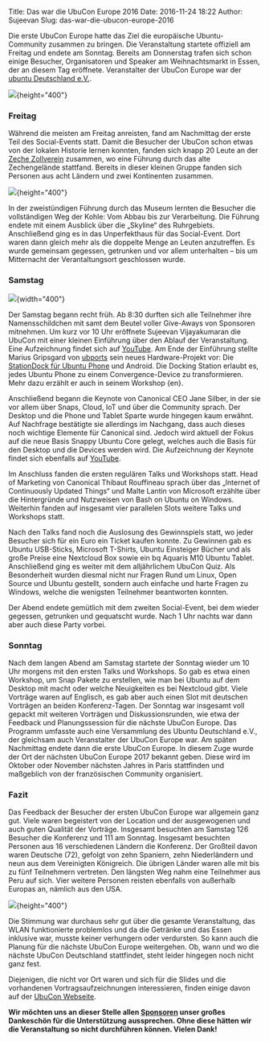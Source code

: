 Title: Das war die UbuCon Europe 2016
Date: 2016-11-24 18:22
Author: Sujeevan
Slug: das-war-die-ubucon-europe-2016

Die erste UbuCon Europe hatte das Ziel die europäische Ubuntu-Community
zusammen zu bringen. Die Veranstaltung startete offiziell am Freitag und
endete am Sonntag. Bereits am Donnerstag trafen sich schon einige
Besucher, Organisatoren und Speaker am Weihnachtsmarkt in Essen, der an
diesem Tag eröffnete. Veranstalter der UbuCon Europe war der [ubuntu
Deutschland e.V.](http://verein.ubuntu-de.org/).

![]({filename}/files/ubucon2016_audience.jpg){height="400"}

### Freitag


Während die meisten am Freitag anreisten, fand am Nachmittag der erste
Teil des Social-Events statt. Damit die Besucher der UbuCon schon etwas
von der lokalen Historie lernen konnten, fanden sich knapp 20 Leute an
der [Zeche Zollverein](https://www.zollverein.de/) zusammen, wo eine
Führung durch das alte Zechengelände stattfand. Bereits in dieser
kleinen Gruppe fanden sich Personen aus acht Ländern und zwei
Kontinenten zusammen.


![]({filename}/files/ubucon2016_desk.jpg){height="400"}


In der zweistündigen Führung durch das Museum lernten die Besucher die
vollständigen Weg der Kohle: Vom Abbau bis zur Verarbeitung. Die Führung
endete mit einem Ausblick über die „Skyline“ des Ruhrgebiets.
Anschließend ging es in das Unperfekthaus für das Social-Event. Dort
waren dann gleich mehr als die doppelte Menge an Leuten anzutreffen. Es
wurde gemeinsam gegessen, getrunken und vor allem unterhalten – bis um
Mitternacht der Verantaltungsort geschlossen wurde.


### Samstag


![]({filename}/files/ubucon2016_jane_keynote.jpg){width="400"}


Der Samstag begann recht früh. Ab 8:30 durften sich alle Teilnehmer ihre
Namensschildchen mit samt dem Beutel voller Give-Aways von Sponsoren
mitnehmen. Um kurz vor 10 Uhr eröffnete Sujeevan Vijayakumaran die
UbuCon mit einer kleinen Einführung über den Ablauf der Veranstaltung.
Eine Aufzeichnung findet sich auf
[YouTube](https://www.youtube.com/watch?v=VHjOAcUMwPQ). Am Ende der
Einführung stellte Marius Gripsgard von [ubports](https://ubports.com/)
sein neues Hardware-Projekt vor: Die [StationDock für Ubuntu
Phone](http://ubuntufun.de/2016/11/exklusiv-ein-station-dock-fuer-ubuntu-touch-mit-video/)
und Android. Die Docking Station erlaubt es, jedes Ubuntu Phone zu einem
Convergence-Device zu transformieren. Mehr dazu erzählt er auch in
seinem Workshop {en}.


Anschließend begann die Keynote von Canonical CEO Jane Silber, in der
sie vor allem über Snaps, Cloud, IoT und über die Community sprach. Der
Desktop und die Phone und Tablet Sparte wurde hingegen kaum erwähnt. Auf
Nachfrage bestätigte sie allerdings im Nachgang, dass auch dieses noch
wichtige Elemente für Canonical sind. Jedoch wird aktuell der Fokus auf
die neue Basis Snappy Ubuntu Core gelegt, welches auch die Basis für den
Desktop und die Devices werden wird. Die Aufzeichnung der Keynote findet
sich ebenfalls auf
[YouTube](https://www.youtube.com/watch?v=EShrpxtUB18).


Im Anschluss fanden die ersten regulären Talks und Workshops statt. Head
of Marketing von Canonical Thibaut Rouffineau sprach über das „Internet
of Continuously Updated Things“ und Malte Lantin von Microsoft erzählte
über die Hintergründe und Nutzweisen von Bash on Ubuntu on Windows.
Weiterhin fanden auf insgesamt vier parallelen Slots weitere Talks und
Workshops statt.


Nach den Talks fand noch die Auslosung des Gewinnspiels statt, wo jeder
Besucher sich für ein Euro ein Ticket kaufen konnte. Zu Gewinnen gab es
Ubuntu USB-Sticks, Microsoft T-Shirts, Ubuntu Einsteiger Bücher und als
große Preise eine Nextcloud Box sowie ein bq Aquaris M10 Ubuntu Tablet.
Anschließend ging es weiter mit dem alljährlichem UbuCon Quiz. Als
Besonderheit wurden diesmal nicht nur Fragen Rund um Linux, Open Source
und Ubuntu gestellt, sondern auch einfache und harte Fragen zu Windows,
welche die wenigsten Teilnehmer beantworten konnten.


Der Abend endete gemütlich mit dem zweiten Social-Event, bei dem wieder
gegessen, getrunken und gequatscht wurde. Nach 1 Uhr nachts war dann
aber auch diese Party vorbei.


### Sonntag


Nach dem langen Abend am Samstag startete der Sonntag wieder um 10 Uhr
morgens mit den ersten Talks und Workshops. So gab es etwa einen
Workshop, um Snap Pakete zu erstellen, wie man bei Ubuntu auf dem
Desktop mit macht oder welche Neuigkeiten es bei Nextcloud gibt. Viele
Vorträge waren auf Englisch, es gab aber auch einen Slot mit deutschen
Vorträgen an beiden Konferenz-Tagen. Der Sonntag war insgesamt voll
gepackt mit weiteren Vorträgen und Diskussionsrunden, wie etwa der
Feedback und Planungssession für die nächste UbuCon Europe. Das Programm
umfasste auch eine Versammlung des Ubuntu Deutschland e.V., der
gleichsam auch Veranstalter der UbuCon Europe war. Am späten Nachmittag
endete dann die erste UbuCon Europe. In diesem Zuge wurde der Ort der
nächsten UbuCon Europe 2017 bekannt geben. Diese wird im Oktober oder
November nächsten Jahres in Paris stattfinden und maßgeblich von der
französischen Community organisiert.


### Fazit


Das Feedback der Besucher der ersten UbuCon Europe war allgemein ganz
gut. Viele waren begeistert von der Location und der ausgewogenen und
auch guten Qualität der Vorträge. Insgesamt besuchten am Samstag 126
Besucher die Konferenz und 111 am Sonntag. Insgesamt besuchten Personen
aus 16 verschiedenen Ländern die Konferenz. Der Großteil davon waren
Deutsche (72), gefolgt von zehn Spaniern, zehn Niederländern und neun
aus dem Vereinigten Königreich. Die übrigen Länder waren alle mit bis zu
fünf Teilnehmern vertreten. Den längsten Weg nahm eine Teilnehmer aus
Peru auf sich. Vier weitere Personen reisten ebenfalls von außerhalb
Europas an, nämlich aus den USA.


![]({filename}/files/ubucon2016_stats.png){height="400"}


Die Stimmung war durchaus sehr gut über die gesamte Veranstaltung, das
WLAN funktionierte problemlos und da die Getränke und das Essen
inklusive war, musste keiner verhungern oder verdursten. So kann auch
die Planung für die nächste UbuCon Europe weitergehen. Ob, wann und wo
die nächste UbuCon Deutschland stattfindet, steht leider hingegen noch
nicht ganz fest.


Diejenigen, die nicht vor Ort waren und sich für die Slides und die
vorhandenen Vortragsaufzeichnungen interessieren, finden einige davon
auf der [UbuCon
Webseite](http://ubucon.org/en/events/ubucon-europe/talks/).


**Wir möchten uns an dieser Stelle allen
[Sponsoren](http://ubucon.org/en/events/ubucon-europe/sponsors/) unser
großes Dankeschön für die Unterstützung aussprechen. Ohne diese hätten
wir die Veranstaltung so nicht durchführen können. Vielen Dank!**



